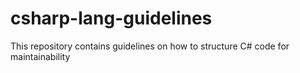 # csharp-lang-guidelines
This repository contains guidelines on how to structure C# code for maintainability
